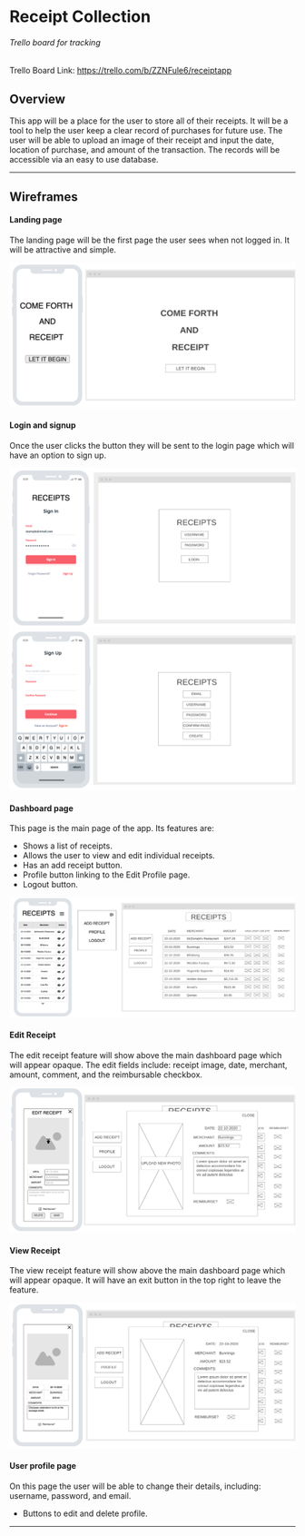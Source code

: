 # Receipt Collection

###### Trello board for tracking

Trello Board Link: https://trello.com/b/ZZNFule6/receiptapp

## Overview

This app will be a place for the user to store all of their receipts. It will be a tool to help the user keep a clear record of purchases for future use. The user will be able to upload an image of their receipt and input the date, location of purchase, and amount of the transaction. The records will be accessible via an easy to use database.

---

## Wireframes

#### Landing page

The landing page will be the first page the user sees when not logged in. It will be attractive and simple.

![](docs/wireframes/landing.png)

#### Login and signup

Once the user clicks the button they will be sent to the login page which will have an option to sign up.

![](docs/wireframes/login.png)
![](docs/wireframes/create_account.png)

#### Dashboard page

This page is the main page of the app. Its features are:

- Shows a list of receipts.
- Allows the user to view and edit individual receipts.
- Has an add receipt button.
- Profile button linking to the Edit Profile page.
- Logout button.

![](docs/wireframes/dashboard.png)

#### Edit Receipt

The edit receipt feature will show above the main dashboard page which will appear opaque. The edit fields include: receipt image, date, merchant, amount, comment, and the reimbursable checkbox.

![](docs/wireframes/edit_receipt.png)

#### View Receipt

The view receipt feature will show above the main dashboard page which will appear opaque. It will have an exit button in the top right to leave the feature.

![](docs/wireframes/view_single.png)


#### User profile page

On this page the user will be able to change their details, including: username, password, and email.

- Buttons to edit and delete profile.

<!-- img for user profile -->

---
